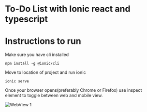 # To-Do List with Ionic react and typescript

# Instructions to run
Make sure you have cli installed
```
npm install -g @ionic/cli
```

Move to location of project and run ionic
```
ionic serve
```

Once your browser opens(preferably Chrome or Firefox) use inspect element to toggle between web and mobile view.

<img src='screenshoots/WebView_1' title='WebView 1' width='' />


